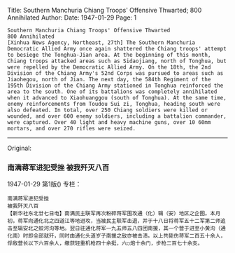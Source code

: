 Title: Southern Manchuria Chiang Troops' Offensive Thwarted; 800 Annihilated
Author:
Date: 1947-01-29
Page: 1

    Southern Manchuria Chiang Troops' Offensive Thwarted
    800 Annihilated
    [Xinhua News Agency, Northeast, 27th] The Southern Manchuria Democratic Allied Army once again shattered the Chiang troops' attempt to besiege the Tonghua-Jian area. At the beginning of this month, Chiang troops attacked areas such as Sidaojiang, north of Tonghua, but were repelled by the Democratic Allied Army. On the 18th, the 2nd Division of the Chiang Army's 52nd Corps was pursued to areas such as Jiaohegou, north of Jian. The next day, the 584th Regiment of the 195th Division of the Chiang Army stationed in Tonghua reinforced the area to the south. One of its battalions was completely annihilated when it advanced to Xiaohuanggou (south of Tonghua). At the same time, enemy reinforcements from Toudou Sui zi, Tonghua, heading south were also defeated. In total, over 250 Chiang soldiers were killed or wounded, and over 600 enemy soldiers, including a battalion commander, were captured. Over 40 light and heavy machine guns, over 10 60mm mortars, and over 270 rifles were seized.



<hr /> 

Original: 


### 南满蒋军进犯受挫  被我歼灭八百

1947-01-29
第1版()
专栏：

    南满蒋军进犯受挫
    被我歼灭八百
    【新华社东北廿七日电】南满民主联军再次粉碎蒋军围攻通（化）辑（安）地区之企图。本月初，蒋军向通化北之四道江等地进攻，当被民主联军击退，并于十八日将蒋军五十二军第二师追击至辑安北之蛟河沟等地。翌日驻通化蒋军一九五师五八四团南援，其一个营于进至小黄沟（通化南）时即全部就歼，同时由通化头道岁子南援之敌亦被击溃。以上共毙伤蒋军二百五十余人，俘敌营长以下六百余人，缴获轻重机枪四十余挺，六○炮十余门，步枪二百七十余支。
